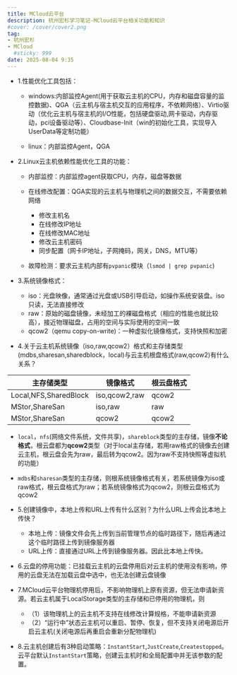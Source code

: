 ```yaml
---
title: MCloud云平台
description: 杭州宏杉学习笔记-MCloud云平台相关功能和知识
#cover: /cover/cover2.png
tag:
- 杭州宏杉
- MCloud
  #sticky: 999
date: 2025-08-04 9:35
---
```


* 1.性能优化工具包括：

  * windows:内部监控Agent(用于获取云主机的CPU，内存和磁盘容量的监控数据)、QGA（云主机与宿主机交互的应用程序，不依赖网络）、Virtio驱动（优化云主机与宿主机的I/O性能，包括硬盘驱动,网卡驱动，内存驱动，pci设备驱动等）、Cloudbase-Init（win的初始化工具，实现导入UserData等定制功能）

  * linux：内部监控Agent，QGA

* 2.Linux云主机依赖性能优化工具的功能：

  * 内部监控：内部监控agent获取CPU，内存，磁盘等数据
  * 在线修改配置：QGA实现的云主机与物理机之间的数据交互，不需要依赖网络
      * 修改主机名
      * 在线修改IP地址
      * 在线修改MAC地址
      * 修改云主机密码
      * 同步配置（网卡IP地址，子网掩码，网关，DNS，MTU等）

  * 故障检测：要求云主机内部有`pvpanic`模块（`lsmod | grep pvpanic`)

* 3.系统镜像格式：
  * iso：光盘映像，通常通过光盘或USB引导启动，如操作系统安装盘。iso只读，无法直接修改
  * raw：原始的磁盘镜像，未经加工的裸磁盘格式（相应的性能也就比较高），接近物理磁盘，占用的空间与实际使用的空间一致
  * qcow2（qemu copy-on-write)：一种虚拟化镜像格式，支持快照和加密

* 4.关于云主机系统镜像（iso,raw,qcow2）格式和主存储类型(mdbs,sharesan,sharedblock，local)与云主机根盘格式(raw,qcow2)有什么关系？
 
 | 主存储类型                 | 镜像格式          |根云盘格式|
  |-----------------------|---------------|---|
  | Local,NFS,SharedBlock | iso,qcow2,raw |qcow2|
  | MStor,ShareSan| iso,raw       |raw|
  | MStor,ShareSan| qcow2         |qcow2|
  * `local`，`nfs`(网络文件系统，文件共享)，`shareblock`类型的主存储，镜像**不论格式**，根云盘都为**qcow2**类型（对于local主存储，若用raw格式的镜像去创建云主机，根云盘会先为raw，最后转为qcow2。因为raw不支持快照等虚拟机的功能）
  * `mdbs`和`sharesan`类型的主存储，则根系统镜像格式有关，若系统镜像为iso或raw格式，根云盘格式为raw；若系统镜像格式为qcow2，则根云盘格式为qcow2

* 5.创建镜像中，本地上传和URL上传有什么区别？为什么URL上传会比本地上传快？
  * 本地上传：镜像文件会先上传到当前管理节点的临时路径下，随后再通过这个临时路径上传到镜像服务器
  * URL上传：直接通过URL上传到镜像服务器。因此比本地上传快。

* 6.云盘的停用功能：已挂载云主机的云盘停用后对云主机的使用没有影响，停用的云盘无法在加载云盘中选中，也无法创建云盘镜像

* 7.MCloud云平台物理机停用后，不影响物理机上原有资源，但无法申请新资源。若云主机属于LocalStorage类型的主存储和已停用的物理机，则
  * （1）该物理机上的云主机不支持在线修改计算规格，不能申请新资源
  * （2）“运行中”状态云主机可以重启、暂停、恢复，但不支持关闭电源后开启云主机(关闭电源后再重启会重新分配物理机)
  
* 8.云主机创建后有3种启动策略：`InstantStart`,`JustCreate`,`Createstopped`。云平台默认`InstantStart`策略，创建云主机时和全局配置中并无该参数的配置。
